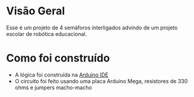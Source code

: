 # Visão Geral
Esse é um projeto de 4 semáforos interligados advindo de um projeto escolar de robótica educacional. 
# Como foi construído
 - A lógica foi construída na <a href="https://www.arduino.cc/en/software" target="_blank">Arduino IDE </a>
 - O circuito foi feito usando uma placa Arduino Mega, resistores de 330 ohms e jumpers macho-macho
